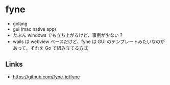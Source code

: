# fyne
- golang
- gui (mac native app)
- たぶん windows でも立ち上がるけど、事例が少ない？
- wails は webview ベースだけど、fyne は GUI のテンプレートみたいなのがあって、それを Go で組み立てる方式

## Links
- https://github.com/fyne-io/fyne
